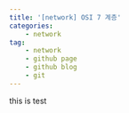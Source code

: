 ```yaml
---
title: '[network] OSI 7 계층'
categories:
    - network
tag:
    - network
    - github page
    - github blog
    - git
---
```


this is test